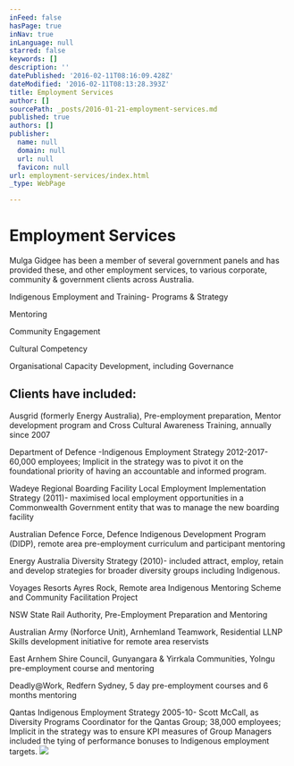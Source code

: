```yaml
---
inFeed: false
hasPage: true
inNav: true
inLanguage: null
starred: false
keywords: []
description: ''
datePublished: '2016-02-11T08:16:09.428Z'
dateModified: '2016-02-11T08:13:28.393Z'
title: Employment Services
author: []
sourcePath: _posts/2016-01-21-employment-services.md
published: true
authors: []
publisher:
  name: null
  domain: null
  url: null
  favicon: null
url: employment-services/index.html
_type: WebPage

---
```

# Employment Services

Mulga Gidgee has been a member of several
government panels and has provided these, and other employment services, to
various corporate, community & government clients across Australia.

Indigenous
Employment and Training- Programs & Strategy

Mentoring

Community
Engagement

Cultural
Competency

Organisational
Capacity Development, including Governance

## Clients have included:

Ausgrid (formerly Energy Australia),
Pre-employment preparation, Mentor development program and Cross Cultural
Awareness Training, annually since 2007

Department of Defence -Indigenous
Employment Strategy 2012-2017- 60,000 employees; Implicit in the strategy was
to pivot it on the foundational priority of having an accountable and informed
program. 

Wadeye Regional Boarding Facility Local
Employment Implementation Strategy (2011)- maximised local employment
opportunities in a Commonwealth Government entity that was to manage the new
boarding facility

Australian Defence Force, Defence
Indigenous Development Program (DIDP), remote area pre-employment curriculum
and participant mentoring

Energy Australia Diversity Strategy (2010)-
included attract, employ, retain and develop strategies for broader diversity
groups including Indigenous.

Voyages Resorts Ayres Rock, Remote area Indigenous
Mentoring Scheme and Community Facilitation Project

NSW State Rail Authority, Pre-Employment
Preparation and Mentoring

Australian Army (Norforce Unit), Arnhemland
Teamwork, Residential LLNP Skills development initiative for remote area
reservists

East Arnhem Shire Council, Gunyangara &
Yirrkala Communities, Yolngu pre-employment course and mentoring

Deadly@Work, Redfern Sydney, 5 day
pre-employment courses and 6 months mentoring

Qantas Indigenous Employment Strategy
2005-10- Scott McCall, as Diversity Programs Coordinator for the Qantas Group;
38,000 employees; Implicit in the strategy was to ensure KPI measures of Group
Managers included the tying of performance bonuses to Indigenous employment
targets.
![](https://s3-us-west-2.amazonaws.com/the-grid-img/p/e7c4b8fdf4ff21a7fad3a9635e1a7c604472db35.jpg)
